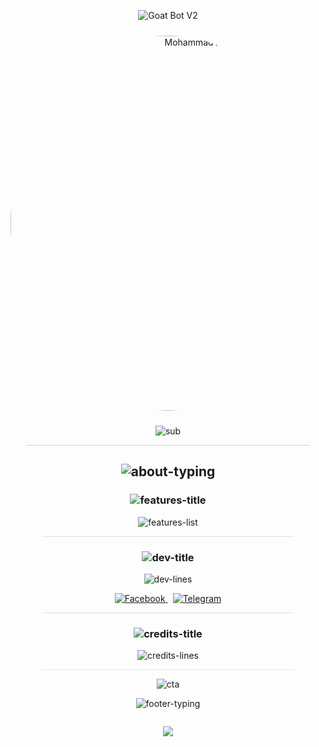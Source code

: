 <div align="center">

  <!-- Header typing + avatar -->
  <p align="center">
    <img src="https://readme-typing-svg.herokuapp.com?font=Orbitron&size=28&duration=3000&pause=500&color=00FFD1&center=true&vCenter=true&width=800&lines=🤖+Goat+Bot+V2+—+by+𝐌𝐨𝐡𝐚𝐦𝐦𝐚𝐝+𝐀𝐤𝐚𝐬𝐡+🐐" alt="Goat Bot V2"/>
  </p>

  <img src="https://i.imgur.com/bMtWFb6.jpeg" width="600" style="border-radius:50%;margin-top:10px;margin-bottom:10px;" alt="Mohammad Akash"/>

  <!-- Sub-heading animated -->
  <p align="center">
    <img src="https://readme-typing-svg.herokuapp.com?font=Fira+Code&pause=1000&color=00C4FF&center=true&vCenter=true&width=580&lines=🚀+Goat+Bot+V2+Reloaded;⚡+Built+by+Mohammad+Akash;💫+Fast%2C+Smart+%26+Reliable;💥+Messenger+Bot+Evolution" alt="sub"/>
  </p>

  <hr style="width:90%;opacity:0.2"/>

  <!-- About -->
  <h2>
    <img src="https://readme-typing-svg.herokuapp.com?font=Fira+Code&size=20&duration=2500&color=00FFD1&center=true&vCenter=true&width=760&lines=🌟+About;Goat+Bot+V2+—+A+next-level+Facebook+Messenger+bot,+redefined+by+Mohammad+Akash." alt="about-typing" />
  </h2>

  <!-- Features -->
  <h3>
    <img src="https://readme-typing-svg.herokuapp.com?font=Fira+Code&size=20&duration=4000&pause=400&color=FFB86B&center=true&vCenter=true&width=760&lines=🛠+Features" alt="features-title"/>
  </h3>

  <p align="center">
    <img src="https://readme-typing-svg.herokuapp.com?font=Fira+Code&size=18&duration=3500&pause=300&color=FFFFFF&center=true&vCenter=true&width=760&lines=🚀+Auto+Reply+%26+Smart+Commands;🎭+Welcome+%2F+Leave+System;📦+Custom+Commands;🕹️+Admin+Tools+%26+Fun+Features;🌍+Multi-language+Support+(EN,+BN)" alt="features-list"/>
  </p>

  <hr style="width:80%;opacity:0.12"/>

  <!-- Developer Info -->
  <h3>
    <img src="https://readme-typing-svg.herokuapp.com?font=Fira+Code&size=20&duration=2800&pause=300&color=00C4FF&center=true&vCenter=true&width=760&lines=💡+Developer+Info" alt="dev-title"/>
  </h3>

  <p align="center">
    <img src="https://readme-typing-svg.herokuapp.com?font=Fira+Code&size=16&duration=3000&pause=200&color=00FFD1&center=true&vCenter=true&width=760&lines=👑+Developer:+Mohammad+Akash;⚙️+Based+on:+Goat+Bot+V2+Framework;📆+Version:+2.0+(Custom+Edition)" alt="dev-lines"/>
  </p>

  <!-- Social Links -->
  <p align="center" style="margin-top:10px;">
    <a href="https://facebook.com/arakashiam" target="_blank">
      <img src="https://img.shields.io/badge/Facebook-1877F2?style=for-the-badge&logo=facebook&logoColor=white" alt="Facebook"/>
    </a>
    <a href="https://t.me/arakashiam" target="_blank" style="margin-left:8px;">
      <img src="https://img.shields.io/badge/Telegram-0088CC?style=for-the-badge&logo=telegram&logoColor=white" alt="Telegram"/>
    </a>
  </p>

  <hr style="width:80%;opacity:0.12"/>

  <!-- Credits -->
  <h3>
    <img src="https://readme-typing-svg.herokuapp.com?font=Fira+Code&size=20&duration=2600&pause=300&color=FF6B6B&center=true&vCenter=true&width=760&lines=❤️+Credits" alt="credits-title"/>
  </h3>

  <p align="center">
    <img src="https://readme-typing-svg.herokuapp.com?font=Fira+Code&size=16&duration=2800&pause=200&color=FF8C6B&center=true&vCenter=true&width=760&lines=Special+thanks+to+NTKhang+(original+creator)+for+the+base+framework." alt="credits-lines"/>
  </p>

  <hr style="width:80%;opacity:0.12"/>

  <!-- Call-to-action -->
  <p align="center">
    <img src="https://readme-typing-svg.herokuapp.com?font=Fira+Code&pause=1000&color=00FFD1&center=true&vCenter=true&width=620&lines=Made+with+%E2%9D%A4%EF%B8%8F+by+Mohammad+Akash;Follow+on+FB+and+TG+for+updates!" alt="cta" />
  </p>

  <!-- Footer -->
  <p align="center" style="margin-top:10px;">
    <img src="https://readme-typing-svg.herokuapp.com?font=Orbitron&size=14&duration=2200&pause=200&color=FFFFFF&center=true&vCenter=true&width=760&lines=⚡+Ready+to+use+%7C+Premium+style+available+%7C+Contact:+@arakashiam" alt="footer-typing"/>
  </p>

  <img src="https://capsule-render.vercel.app/api?type=waving&color=gradient&height=80&section=footer" style="margin-top:14px;"/>

</div>
